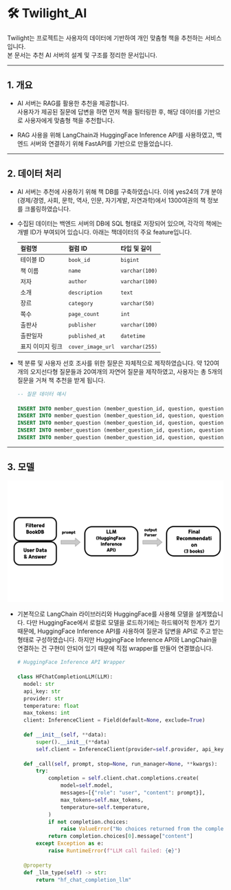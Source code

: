 # 🛠 Twilight_AI
Twilight는 프로젝트는 사용자의 데이터에 기반하여 개인 맞춤형 책을 추천하는 서비스입니다.  
본 문서는 추천 AI 서버의 설계 및 구조를 정리한 문서입니다.

---

## 1. 개요

- AI 서버는 RAG를 활용한 추천을 제공합니다.  
  사용자가 제공된 질문에 답변을 하면 먼저 책을 필터링한 후, 해당 데이터를 기반으로 사용자에게 맞춤형 책을 추천합니다.

- RAG 사용을 위해 LangChain과 HuggingFace Inference API를 사용하였고, 백엔드 서버와 연결하기 위해 FastAPI를 기반으로 만들었습니다.

---

## 2. 데이터 처리

- AI 서버는 추천에 사용하기 위해 책 DB를 구축하였습니다. 이에 yes24의 7개 분야(경제/경영, 사회, 문학, 역사, 인문, 자기계발, 자연과학)에서 1300여권의 책 정보를 크롤링하였습니다.

- 수집된 데이터는 백엔드 서버의 DB에 SQL 형태로 저장되어 있으며, 각각의 책에는 개별 ID가 부여되어 있습니다. 아래는 책데이터의 주요 feature입니다.

    | 컬럼명       | 컬럼 ID             | 타입 및 길이        |
    | --------- | ----------------- | -------------- |
    | 테이블 ID    | `book_id`         | `bigint`       |
    | 책 이름      | `name`            | `varchar(100)` |
    | 저자        | `author`          | `varchar(100)` |
    | 소개       | `description`    | `text` |
    | 장르        | `category`        | `varchar(50)`  |
    | 쪽수        | `page_count`      | `int`          |
    | 출판사       | `publisher`       | `varchar(100)` |
    | 출판일자      | `published_at`    | `datetime`     |
    | 표지 이미지 링크 | `cover_image_url` | `varchar(255)` |


- 책 분류 및 사용자 선호 조사를 위한 질문은 자체적으로 제작하였습니다. 약 120여개의 오지선다형 질문들과 20여개의 자연어 질문을 제작하였고, 사용자는 총 5개의 질문을 거쳐 책 추천을 받게 됩니다. 

  ```sql
  -- 질문 데이터 예시

  INSERT INTO member_question (member_question_id, question, question_type, tag_id) VALUES (123, '당신의 마음이 가장 오래 머무는 순간은?', 'EMOTION', (SELECT tag_id FROM tag WHERE name = '경제/경영'));
  INSERT INTO member_question (member_question_id, question, question_type, tag_id) VALUES (124, '실패를 ‘값진 기억’이라 부를 수 있는 순간은?', 'EMOTION', (SELECT tag_id FROM tag WHERE name = '경제/경영'));
  INSERT INTO member_question (member_question_id, question, question_type, tag_id) VALUES (125, '당신은 언제 ‘부(富)’에 대한 감각이 깨어나는 것을 느끼나요?', 'EMOTION', (SELECT tag_id FROM tag WHERE name = '경제/경영'));
  INSERT INTO member_question (member_question_id, question, question_type, tag_id) VALUES (126, '당신이 ‘이건 진짜 일이다’라고 느낀 순간은 언제였나요?', 'EMOTION', (SELECT tag_id FROM tag WHERE name = '경제/경영'));
  INSERT INTO member_question (member_question_id, question, question_type, tag_id) VALUES (127, '새로운 것을 만든다는 건 당신에게 어떤 모습인가요?', 'EMOTION', (SELECT tag_id FROM tag WHERE name = '경제/경영'));

  ``` 

---
## 3. 모델
  <img src="./assets/model.jpg">

- 기본적으로 LangChain 라이브러리와 HuggingFace를 사용해 모델을 설계했습니다. 다만 HuggingFace에서 로컬로 모델을 로드하기에는 하드웨어적 한계가 컸기 때문에, HuggingFace Inference API를 사용하여 질문과 답변을 API로 주고 받는 형태로 구성하였습니다. 하지만 HuggingFace Inference API와 LangChain을 연결하는 건 구현이 안되어 있기 때문에 직접 wrapper를 만들어 연결했습니다.

  ```py
  # HuggingFace Inference API Wrapper

  class HFChatCompletionLLM(LLM):
    model: str
    api_key: str
    provider: str
    temperature: float
    max_tokens: int
    client: InferenceClient = Field(default=None, exclude=True)

    def __init__(self, **data):
        super().__init__(**data)
        self.client = InferenceClient(provider=self.provider, api_key=self.api_key)

    def _call(self, prompt, stop=None, run_manager=None, **kwargs):
        try:
            completion = self.client.chat.completions.create(
                model=self.model,
                messages=[{"role": "user", "content": prompt}],
                max_tokens=self.max_tokens,
                temperature=self.temperature,
            )
            if not completion.choices:
                raise ValueError("No choices returned from the completion API")
            return completion.choices[0].message["content"]
        except Exception as e:
            raise RuntimeError(f"LLM call failed: {e}")

    @property
    def _llm_type(self) -> str:
        return "hf_chat_completion_llm"
  
  ```
